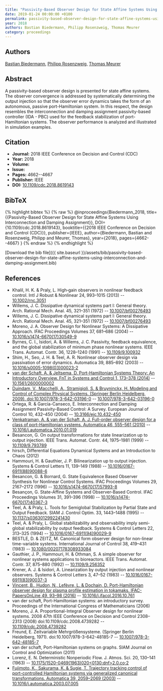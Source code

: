 ```yaml
---
title: "Passivity-Based Observer Design for State Affine Systems Using Interconnection and Damping Assignment"
date: 2019-01-24 00:00:00 +0100
permalink: passivity-based-observer-design-for-state-affine-systems-using-interconnection-and-damping-assignment
year: 2018
authors: Bastian Biedermann, Philipp Rosenzweig, Thomas Meurer
category: proceedings
---
```

 
## Authors
[Bastian Biedermann](authors/bastian-biedermann), [Philipp Rosenzweig](authors/philipp-rosenzweig), [Thomas Meurer](authors/thomas-meurer)
 
## Abstract
A passivity-based observer design is presented for state affine systems. The observer convergence is addressed by systematically determining the output injection so that the observer error dynamics takes the form of an autonomous, passive port-Hamiltonian system. In this respect, the design resembles the interconnection and damping assignment passivity-based controller (IDA - PBC) used for the feedback stabilization of port-Hamiltonian systems. The observer performance is analyzed and illustrated in simulation examples.
 
## Citation
- **Journal:** 2018 IEEE Conference on Decision and Control (CDC)
- **Year:** 2018
- **Volume:** 
- **Issue:** 
- **Pages:** 4662--4667
- **Publisher:** IEEE
- **DOI:** [10.1109/cdc.2018.8619143](https://doi.org/10.1109/cdc.2018.8619143)
 
## BibTeX
{% highlight bibtex %}
{% raw %}
@inproceedings{Biedermann_2018,
  title={{Passivity-Based Observer Design for State Affine Systems Using Interconnection and Damping Assignment}},
  DOI={10.1109/cdc.2018.8619143},
  booktitle={{2018 IEEE Conference on Decision and Control (CDC)}},
  publisher={IEEE},
  author={Biedermann, Bastian and Rosenzweig, Philipp and Meurer, Thomas},
  year={2018},
  pages={4662--4667}
}
{% endraw %}
{% endhighlight %}
 
[Download the bib file]({{ site.baseurl }}/assets/bib/passivity-based-observer-design-for-state-affine-systems-using-interconnection-and-damping-assignment.bib)
 
## References
- Khalil, H. K. & Praly, L. High‐gain observers in nonlinear feedback control. Intl J Robust &amp; Nonlinear 24, 993–1015 (2013) -- [10.1002/rnc.3051](https://doi.org/10.1002/rnc.3051)
- Willems, J. C. Dissipative dynamical systems part I: General theory. Arch. Rational Mech. Anal. 45, 321–351 (1972) -- [10.1007/bf00276493](https://doi.org/10.1007/bf00276493)
- Willems, J. C. Dissipative dynamical systems part I: General theory. Arch. Rational Mech. Anal. 45, 321–351 (1972) -- [10.1007/bf00276493](https://doi.org/10.1007/bf00276493)
- Moreno, J. A. Observer Design for Nonlinear Systems: A Dissipative Approach. IFAC Proceedings Volumes 37, 681–686 (2004) -- [10.1016/s1474-6670(17)30549-9](https://doi.org/10.1016/s1474-6670(17)30549-9)
- Byrnes, C. I., Isidori, A. & Willems, J. C. Passivity, feedback equivalence, and the global stabilization of minimum phase nonlinear systems. IEEE Trans. Automat. Contr. 36, 1228–1240 (1991) -- [10.1109/9.100932](https://doi.org/10.1109/9.100932)
- Shim, H., Seo, J. H. & Teel, A. R. Nonlinear observer design via passivation of error dynamics. Automatica 39, 885–892 (2003) -- [10.1016/s0005-1098(03)00023-2](https://doi.org/10.1016/s0005-1098(03)00023-2)
- [van der Schaft, A. & Jeltsema, D. Port-Hamiltonian Systems Theory: An Introductory Overview. FnT in Systems and Control 1, 173–378 (2014)](port-hamiltonian-systems-theory-an-introductory-overview) -- [10.1561/2600000002](https://doi.org/10.1561/2600000002)
- [Duindam, V., Macchelli, A., Stramigioli, S. & Bruyninckx, H. Modeling and Control of Complex Physical Systems. (Springer Berlin Heidelberg, 2009). doi:10.1007/978-3-642-03196-0](modeling-and-control-of-complex-physical-systems) -- [10.1007/978-3-642-03196-0](https://doi.org/10.1007/978-3-642-03196-0)
- Ortega, R. & García-Canseco, E. Interconnection and Damping Assignment Passivity-Based Control: A Survey. European Journal of Control 10, 432–450 (2004) -- [10.3166/ejc.10.432-450](https://doi.org/10.3166/ejc.10.432-450)
- [Venkatraman, A. & van der Schaft, A. J. Full-order observer design for a class of port-Hamiltonian systems. Automatica 46, 555–561 (2010)](full-order-observer-design-for-a-class-of-port-hamiltonian-systems) -- [10.1016/j.automatica.2010.01.019](https://doi.org/10.1016/j.automatica.2010.01.019)
- Besancon, G. On output transformations for state linearization up to output injection. IEEE Trans. Automat. Contr. 44, 1975–1981 (1999) -- [10.1109/9.793789](https://doi.org/10.1109/9.793789)
- hirsch, Differential Equations Dynamical Systems and an Introduction to Chaos (2012)
- Hammouri, H. & Gauthier, J. P. Bilinearization up to output injection. Systems &amp; Control Letters 11, 139–149 (1988) -- [10.1016/0167-6911(88)90088-6](https://doi.org/10.1016/0167-6911(88)90088-6)
- Besancon, G. & Bornard, G. State Equivalence Based Observer Synthesis for Nonlinear Control Systems. IFAC Proceedings Volumes 29, 2167–2172 (1996) -- [10.1016/s1474-6670(17)57993-8](https://doi.org/10.1016/s1474-6670(17)57993-8)
- Besançon, G. State-Affine Systems and Observer-Based Control. IFAC Proceedings Volumes 31, 391–396 (1998) -- [10.1016/s1474-6670(17)40367-3](https://doi.org/10.1016/s1474-6670(17)40367-3)
- Teel, A. & Praly, L. Tools for Semiglobal Stabilization by Partial State and Output Feedback. SIAM J. Control Optim. 33, 1443–1488 (1995) -- [10.1137/s0363012992241430](https://doi.org/10.1137/s0363012992241430)
- Teel, A. & Praly, L. Global stabilizability and observability imply semi-global stabilizability by output feedback. Systems &amp; Control Letters 22, 313–325 (1994) -- [10.1016/0167-6911(94)90029-9](https://doi.org/10.1016/0167-6911(94)90029-9)
- BESTLE, D. & ZEITZ, M. Canonical form observer design for non-linear time-variable systems. International Journal of Control 38, 419–431 (1983) -- [10.1080/00207178308933084](https://doi.org/10.1080/00207178308933084)
- Gauthier, J. P., Hammouri, H. & Othman, S. A simple observer for nonlinear systems applications to bioreactors. IEEE Trans. Automat. Contr. 37, 875–880 (1992) -- [10.1109/9.256352](https://doi.org/10.1109/9.256352)
- Krener, A. J. & Isidori, A. Linearization by output injection and nonlinear observers. Systems &amp; Control Letters 3, 47–52 (1983) -- [10.1016/0167-6911(83)90037-3](https://doi.org/10.1016/0167-6911(83)90037-3)
- [Vincent, B., Hudon, N., Lefèvre, L. & Dochain, D. Port-Hamiltonian observer design for plasma profile estimation in tokamaks. IFAC-PapersOnLine 49, 93–98 (2016)](port-hamiltonian-observer-design-for-plasma-profile-estimation-in-tokamaks) -- [10.1016/j.ifacol.2016.10.761](https://doi.org/10.1016/j.ifacol.2016.10.761)
- van der schaft, Port-Hamiltonian systems: an introductory survey. Proceedings of the International Congress of Mathematicians (2006)
- Moreno, J. A. Proportional-Integral Observer design for nonlinear systems. 2008 47th IEEE Conference on Decision and Control 2308–2313 (2008) doi:10.1109/cdc.2008.4739282 -- [10.1109/cdc.2008.4739282](https://doi.org/10.1109/cdc.2008.4739282)
- Freund, E. Zeitvariable Mehrgrößensysteme. (Springer Berlin Heidelberg, 1971). doi:10.1007/978-3-642-48185-7 -- [10.1007/978-3-642-48185-7](https://doi.org/10.1007/978-3-642-48185-7)
- van der schaft, Port-Hamiltonian systems on graphs. SIAM Journal on Control and Optimization (2011)
- Lorenz, E. N. Deterministic Nonperiodic Flow. J. Atmos. Sci. 20, 130–141 (1963) -- [10.1175/1520-0469(1963)020<0130:dnf>2.0.co;2](https://doi.org/10.1175/1520-0469(1963)020<0130:dnf>2.0.co;2)
- [Fujimoto, K., Sakurama, K. & Sugie, T. Trajectory tracking control of port-controlled Hamiltonian systems via generalized canonical transformations. Automatica 39, 2059–2069 (2003)](trajectory-tracking-control-of-port-controlled-hamiltonian-systems-via-generalized-canonical-transformations) -- [10.1016/j.automatica.2003.07.005](https://doi.org/10.1016/j.automatica.2003.07.005)

